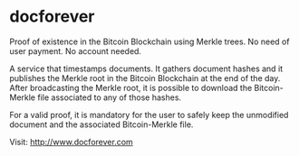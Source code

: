 # docforever
Proof of existence in the Bitcoin Blockchain using Merkle trees. No need of user payment. No account needed.

A service that timestamps documents. It gathers document hashes and it publishes the Merkle root in the Bitcoin Blockchain at the end of the day. After broadcasting the Merkle root, it is possible to download the Bitcoin-Merkle file associated to any of those hashes.

For a valid proof, it is mandatory for the user to safely keep the unmodified document and the associated Bitcoin-Merkle file.

Visit: http://www.docforever.com
